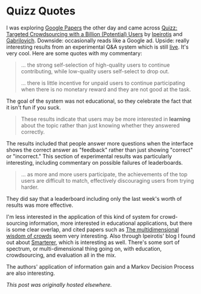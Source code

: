 # Quizz Quotes



I was exploring <a href="http://research.google.com/pubs/papers.html">Google Papers</a> the other day and came across <a href="http://research.google.com/pubs/pub42022.html">Quizz: Targeted Crowdsourcing with a Billion (Potential) Users</a>&#160;by <a href="http://www.behind-the-enemy-lines.com/">Ipeirotis</a> and <a href="http://www.cs.technion.ac.il/~gabr/">Gabrilovich</a>. Downside: occasionally reads like a Google ad. Upside: really interesting results from an experimental Q&amp;A system which is still <a href="https://www.quizz.us/">live</a>. It's very cool. Here are some quotes with my commentary:

<blockquote>... the strong self-selection of high-quality users to continue contributing, while low-quality users self-select to drop out.

... there is little incentive for unpaid users to continue participating when there is no monetary reward and they are not good at the task.</blockquote>

The goal of the system was not educational, so they celebrate the fact that it isn't fun if you suck.

<blockquote>These results indicate that users may be more interested in <strong>learning</strong> about the topic rather than just knowing whether they answered correctly.</blockquote>

The results included that people answer more questions when the interface shows the correct answer as "feedback" rather than just showing "correct" or "incorrect." This section of experimental results was particularly interesting, including commentary on possible failures of leaderboards.

<blockquote>... as more and more users participate, the achievements of the top users are difficult to match, effectively discouraging users from trying harder.</blockquote>

They did say that a leaderboard including only the last week's worth of results was more effective.

I'm less interested in the application of this kind of system for crowd-sourcing information, more interested in educational applications, but there is some clear overlap, and cited papers such as <a href="http://www.vision.caltech.edu/visipedia/papers/WelinderEtalNIPS10.pdf">The multidimensional wisdom of crowds</a> seem very interesting. Also through Ipeirotis' blog I found out about <a href="http://smarterer.com/">Smarterer</a>, which is interesting as well. There's some sort of spectrum, or multi-dimensional thing going on, with education, crowdsourcing, and evaluation all in the mix.

The authors' application of information gain and a Markov Decision Process are also interesting.



*This post was originally hosted elsewhere.*
